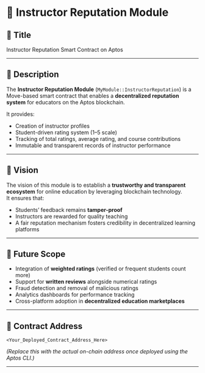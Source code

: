 # 📘 Instructor Reputation Module

## 🔹 Title
Instructor Reputation Smart Contract on Aptos

---

## 🔹 Description
The **Instructor Reputation Module** (`MyModule::InstructorReputation`) is a Move-based smart contract that enables a **decentralized reputation system** for educators on the Aptos blockchain.  

It provides:
- Creation of instructor profiles  
- Student-driven rating system (1–5 scale)  
- Tracking of total ratings, average rating, and course contributions  
- Immutable and transparent records of instructor performance  

---

## 🔹 Vision
The vision of this module is to establish a **trustworthy and transparent ecosystem** for online education by leveraging blockchain technology.  
It ensures that:
- Students’ feedback remains **tamper-proof**  
- Instructors are rewarded for quality teaching  
- A fair reputation mechanism fosters credibility in decentralized learning platforms  

---

## 🔹 Future Scope
- Integration of **weighted ratings** (verified or frequent students count more)  
- Support for **written reviews** alongside numerical ratings  
- Fraud detection and removal of malicious ratings  
- Analytics dashboards for performance tracking  
- Cross-platform adoption in **decentralized education marketplaces**  

---

## 🔹 Contract Address
`<Your_Deployed_Contract_Address_Here>`  

*(Replace this with the actual on-chain address once deployed using the Aptos CLI.)*  

---

